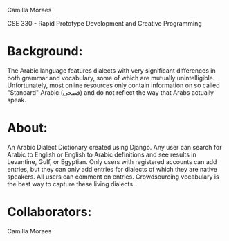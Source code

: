 Camilla Moraes

CSE 330 - Rapid Prototype Development and Creative Programming

# Background: #
The Arabic language features dialects with very significant differences in both grammar
and vocabulary, some of which are mutually unintelligible. Unfortunately, most online
resources only contain information on so called "Standard" Arabic (فصحى) and do not reflect
the way that Arabs actually speak.

# About: #
An Arabic Dialect Dictionary created using Django. Any user can search for Arabic to English or English to Arabic definitions and see results in Levantine, Gulf, or Egyptian. Only users with registered accounts can add entries, but they can only add entries for dialects of which they are native speakers. All users can comment on entries. Crowdsourcing
vocabulary is the best way to capture these living dialects.

# Collaborators: #
Camilla Moraes
